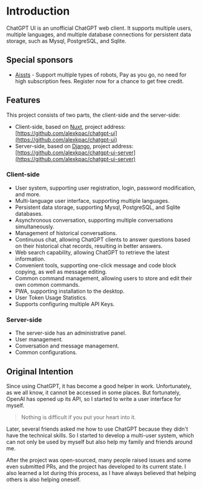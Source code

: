 
# Introduction

ChatGPT UI is an unofficial ChatGPT web client. It supports multiple users, multiple languages, and multiple database connections for persistent data storage, such as Mysql, PostgreSQL, and Sqlite.

## Special sponsors
- [Aissts](https://aissts.com/) - Support multiple types of robots, Pay as you go, no need for high subscription fees. Register now for a chance to get free credit.

## Features

This project consists of two parts, the client-side and the server-side:

- Client-side, based on [Nuxt](https://nuxt.com/), project address: [https://github.com/alexkpac/chatgpt-ui](https://github.com/alexkpac/chatgpt-ui)
- Server-side, based on [Django](https://djangoproject.com/), project address: [https://github.com/alexkpac/chatgpt-ui-server](https://github.com/alexkpac/chatgpt-ui-server)

### Client-side
- User system, supporting user registration, login, password modification, and more.
- Multi-language user interface, supporting multiple languages.
- Persistent data storage, supporting Mysql, PostgreSQL, and Sqlite databases.
- Asynchronous conversation, supporting multiple conversations simultaneously.
- Management of historical conversations.
- Continuous chat, allowing ChatGPT clients to answer questions based on their historical chat records, resulting in better answers.
- Web search capability, allowing ChatGPT to retrieve the latest information.
- Convenient tools, supporting one-click message and code block copying, as well as message editing.
- Common command management, allowing users to store and edit their own common commands.
- PWA, supporting installation to the desktop.
- User Token Usage Statistics.
- Supports configuring multiple API Keys.

### Server-side
- The server-side has an administrative panel.
- User management.
- Conversation and message management.
- Common configurations.


## Original Intention

Since using ChatGPT, it has become a good helper in work. Unfortunately, as we all know, it cannot be accessed in some places. But fortunately, OpenAI has opened up its API, so I started to write a user interface for myself.

> Nothing is difficult if you put your heart into it.

Later, several friends asked me how to use ChatGPT because they didn't have the technical skills. So I started to develop a multi-user system, which can not only be used by myself but also help my family and friends around me.

After the project was open-sourced, many people raised issues and some even submitted PRs, and the project has developed to its current state. I also learned a lot during this process, as I have always believed that helping others is also helping oneself.